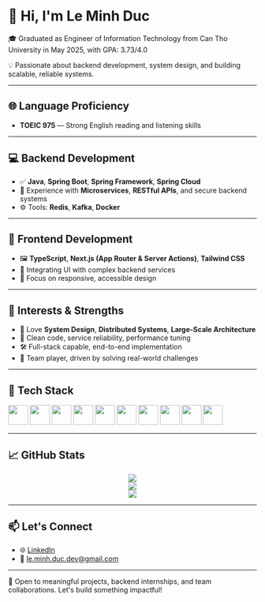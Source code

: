 # 👋 Hi, I'm Le Minh Duc

🎓 Graduated as Engineer of Information Technology from Can Tho University in May 2025, with GPA: 3.73/4.0

💡 Passionate about backend development, system design, and building scalable, reliable systems.

---

## 🌐 Language Proficiency

- **TOEIC 975** — Strong English reading and listening skills

---

## 💻 Backend Development

- ✅ **Java**, **Spring Boot**, **Spring Framework**, **Spring Cloud**
- 🧱 Experience with **Microservices**, **RESTful APIs**, and secure backend systems
- ⚙️ Tools: **Redis**, **Kafka**, **Docker**

---

## 🎨 Frontend Development

- 🖼️ **TypeScript**, **Next.js (App Router & Server Actions)**, **Tailwind CSS**
- 🔌 Integrating UI with complex backend services
- 📱 Focus on responsive, accessible design

---

## 🧠 Interests & Strengths

- 💭 Love **System Design**, **Distributed Systems**, **Large-Scale Architecture**
- 🧩 Clean code, service reliability, performance tuning
- 🛠️ Full-stack capable, end-to-end implementation
- 🤝 Team player, driven by solving real-world challenges

---

## 🧰 Tech Stack

<p align="left">
  <img src="https://cdn.jsdelivr.net/gh/devicons/devicon/icons/java/java-original.svg" width="40" />
  <img src="https://cdn.jsdelivr.net/gh/devicons/devicon/icons/spring/spring-original.svg" width="40" />
  <img src="https://cdn.jsdelivr.net/gh/devicons/devicon/icons/docker/docker-original.svg" width="40" />
  <img src="https://cdn.jsdelivr.net/gh/devicons/devicon/icons/mysql/mysql-original.svg" width="40" />
  <img src="https://cdn.jsdelivr.net/gh/devicons/devicon/icons/redis/redis-original.svg" width="40" />
  <img src="https://cdn.jsdelivr.net/gh/devicons/devicon/icons/javascript/javascript-original.svg" width="40" />
  <img src="https://cdn.jsdelivr.net/gh/devicons/devicon/icons/typescript/typescript-original.svg" width="40" />
  <img src="https://cdn.jsdelivr.net/gh/devicons/devicon/icons/nextjs/nextjs-original.svg" width="40" />
  <img src="https://cdn.jsdelivr.net/gh/devicons/devicon/icons/git/git-original.svg" width="40" />
  <img src="https://cdn.jsdelivr.net/gh/devicons/devicon/icons/github/github-original.svg" width="40" />
</p>

---

## 📈 GitHub Stats

<p align="center">
  <img src="https://github-readme-stats.vercel.app/api?username=le-minh-duc-dev&show_icons=true&theme=radical" />
  <br/>
  <img src="https://github-readme-stats.vercel.app/api/top-langs/?username=le-minh-duc-dev&layout=compact&theme=radical&cache_seconds=3600" />
  <br/>
  <img src="https://github-readme-streak-stats.herokuapp.com/?user=le-minh-duc-dev&theme=radical" />
</p>

---

## 📫 Let's Connect

- 🌐 [LinkedIn](https://www.linkedin.com/in/le-minh-duc-dev)  
- 📧 le.minh.duc.dev@gmail.com  

---

🚀 Open to meaningful projects, backend internships, and team collaborations. Let's build something impactful!
